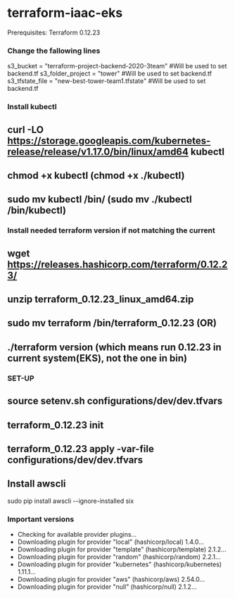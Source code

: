 # terraform-iaac-eks


Prerequisites:
Terraform 0.12.23

### Change the fallowing lines 
s3_bucket = "terraform-project-backend-2020-3team"                                                   #Will be used to set backend.tf 
s3_folder_project = "tower"                                                                          #Will be used to set backend.tf
s3_tfstate_file = "new-best-tower-team1.tfstate"                                                     #Will be used to set backend.tf



### Install kubectl
## curl -LO https://storage.googleapis.com/kubernetes-release/release/v1.17.0/bin/linux/amd64 kubectl
## chmod +x kubectl (chmod +x ./kubectl)
## sudo mv kubectl /bin/ (sudo mv ./kubectl /bin/kubectl)

### Install needed terraform version if not matching the current
## wget https://releases.hashicorp.com/terraform/0.12.23/
## unzip terraform_0.12.23_linux_amd64.zip
## sudo mv terraform /bin/terraform_0.12.23 (OR)
## ./terraform version (which means run 0.12.23 in current system(EKS), not the one in bin)
### SET-UP
## source setenv.sh configurations/dev/dev.tfvars
## terraform_0.12.23 init
## terraform_0.12.23 apply -var-file configurations/dev/dev.tfvars


## Install awscli
  sudo pip install awscli --ignore-installed six




### Important versions 
- Checking for available provider plugins...
- Downloading plugin for provider "local" (hashicorp/local) 1.4.0...
- Downloading plugin for provider "template" (hashicorp/template) 2.1.2...
- Downloading plugin for provider "random" (hashicorp/random) 2.2.1...
- Downloading plugin for provider "kubernetes" (hashicorp/kubernetes) 1.11.1...
- Downloading plugin for provider "aws" (hashicorp/aws) 2.54.0...
- Downloading plugin for provider "null" (hashicorp/null) 2.1.2...


